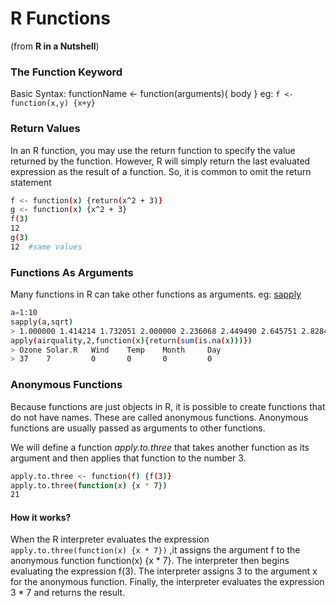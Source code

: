 R Functions
==============
(from **R in a Nutshell**)

### The Function Keyword
Basic Syntax: 
functionName <- function(arguments){ body } 
eg: `f <- function(x,y) {x+y} `

### Return Values
In an R function, you may use the return function to specify the value returned by the function.
However, R will simply return the last evaluated expression as the result of a function.
So, it is common to omit the return statement
```sh
f <- function(x) {return(x^2 + 3)}
g <- function(x) {x^2 + 3}
f(3)
12
g(3)
12  #same values
```   
### Functions As Arguments  
Many functions in R can take other functions as arguments. eg: [sapply]
```sh
a=1:10   
sapply(a,sqrt)
> 1.000000 1.414214 1.732051 2.000000 2.236068 2.449490 2.645751 2.828427 3.000000 3.162278
apply(airquality,2,function(x){return(sum(is.na(x)))})
> Ozone Solar.R   Wind    Temp    Month     Day 
> 37    7         0       0       0         0 
```

### Anonymous Functions
Because functions are just objects in R, it is possible to create functions that do not have names. 
These are called anonymous functions. Anonymous functions are usually passed as arguments to other functions.

We will define a function *apply.to.three* that takes another function as its argument and then applies that function to the number 3.
```sh
apply.to.three <- function(f) {f(3)}
apply.to.three(function(x) {x * 7})
21
```
#### How it works?
When the R interpreter evaluates the expression `apply.to.three(function(x) {x * 7})` ,it assigns the argument f to the anonymous function function(x) {x * 7}. 
The interpreter then begins evaluating the expression f(3). 
The interpreter assigns 3 to the argument x for the anonymous function. 
Finally, the interpreter evaluates the expression 3 * 7 and returns the result.


[sapply]:http://www.pmc.ucsc.edu/~mclapham/Rtips/apply_sapply.htm
